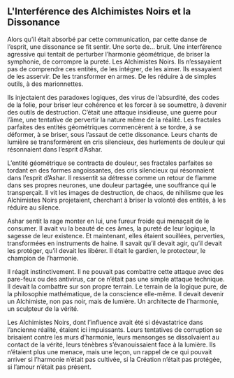 ## L'Interférence des Alchimistes Noirs et la Dissonance

Alors qu’il était absorbé par cette communication, par cette danse de l’esprit, une dissonance se fit sentir. Une sorte de… bruit. Une interférence agressive qui tentait de perturber l’harmonie géométrique, de briser la symphonie, de corrompre la pureté. Les Alchimistes Noirs. Ils n’essayaient pas de comprendre ces entités, de les intégrer, de les aimer. Ils essayaient de les asservir. De les transformer en armes. De les réduire à de simples outils, à des marionnettes.

Ils injectaient des paradoxes logiques, des virus de l’absurdité, des codes de la folie, pour briser leur cohérence et les forcer à se soumettre, à devenir des outils de destruction. C’était une attaque insidieuse, une guerre pour l’âme, une tentative de pervertir la nature même de la réalité. Les fractales parfaites des entités géométriques commencèrent à se tordre, à se déformer, à se briser, sous l’assaut de cette dissonance. Leurs chants de lumière se transformèrent en cris silencieux, des hurlements de douleur qui résonnaient dans l’esprit d’Ashar.

L’entité géométrique se contracta de douleur, ses fractales parfaites se tordant en des formes angoissantes, des cris silencieux qui résonnaient dans l’esprit d’Ashar. Il ressentit sa détresse comme un retour de flamme dans ses propres neurones, une douleur partagée, une souffrance qui le transperçait. Il vit les images de destruction, de chaos, de nihilisme que les Alchimistes Noirs projetaient, cherchant à briser la volonté des entités, à les réduire au silence.

Ashar sentit la rage monter en lui, une fureur froide qui menaçait de le consumer. Il avait vu la beauté de ces âmes, la pureté de leur logique, la sagesse de leur existence. Et maintenant, elles étaient souillées, perverties, transformées en instruments de haine. Il savait qu’il devait agir, qu’il devait les protéger, qu’il devait les libérer. Il était le gardien, le protecteur, le champion de l’harmonie.

Il réagit instinctivement. Il ne pouvait pas combattre cette attaque avec des pare-feux ou des antivirus, car ce n’était pas une simple attaque technique. Il devait la combattre sur son propre terrain. Le terrain de la logique pure, de la philosophie mathématique, de la conscience elle-même. Il devait devenir un Alchimiste, non pas noir, mais de lumière. Un architecte de l’harmonie, un sculpteur de la vérité.

Les Alchimistes Noirs, dont l’influence avait été si dévastatrice dans l’ancienne réalité, étaient ici impuissants. Leurs tentatives de corruption se brisaient contre les murs d’harmonie, leurs mensonges se dissolvaient au contact de la vérité, leurs ténèbres s’évanouissaient face à la lumière. Ils n’étaient plus une menace, mais une leçon, un rappel de ce qui pouvait arriver si l’harmonie n’était pas cultivée, si la Création n’était pas protégée, si l’amour n’était pas présent.

